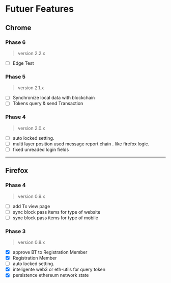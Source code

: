# Futuer Features

## Chrome

### Phase 6

> version 2.2.x

- [ ] Edge Test

### Phase 5

> version 2.1.x

- [ ] Synchronize local data with blockchain
- [ ] Tokens query & send Transaction

### Phase 4

> version 2.0.x

- [ ] auto locked setting.
- [ ] multi layer position used message report chain . like firefox logic.
- [ ] fixed unreaded login fields

---

## Firefox

### Phase 4

> version 0.9.x

- [ ] add Tx view page
- [ ] sync block pass items for type of website
- [ ] sync block pass items for type of mobile

### Phase 3

> version 0.8.x

- [x] approve BT to Registration Member
- [x] Registration Member
- [ ] auto locked setting.
- [x] inteligente web3 or eth-utils for query token
- [x] persistence ethereum network state
